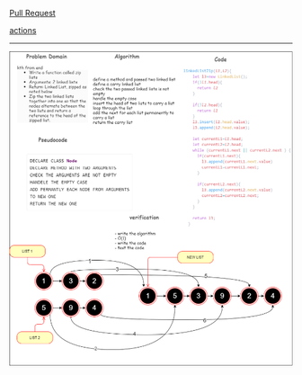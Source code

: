 [Pull Request](https://github.com/ibrahemomari/DSA/pull/23)

[actions](https://github.com/ibrahemomari/DSA/actions)

---

![](linkedList.png)
